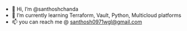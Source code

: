 - 👋 Hi, I’m @santhoshchanda
- 🌱 I’m currently learning Terraform, Vault, Python, Multicloud platforms
- 📫 you can reach me @ santhosh0971wgl@gmail.com

<!---
santhoshchanda/santhoshchanda is a ✨ special ✨ repository because its `README.md` (this file) appears on your GitHub profile.
You can click the Preview link to take a look at your changes.
--->
